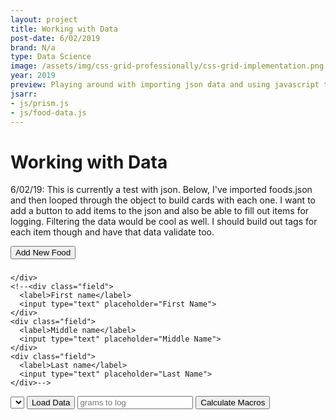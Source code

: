 ```yaml
---
layout: project
title: Working with Data
post-date: 6/02/2019
brand: N/a
type: Data Science
image: /assets/img/css-grid-professionally/css-grid-implementation.png
year: 2019
preview: Playing around with importing json data and using javascript to work with it.
jsarr: 
- js/prism.js
- js/food-data.js
---
```

# Working with Data

6/02/19: This is currently a test with json. Below, I've imported foods.json and then looped through the object to build cards with each one. I want to add a button to add items to the json and also be able to fill out items for logging. Filtering the data would be cool as well. I should build out tags for each item though and have that data validate too.

<div class="ui-container">
<button id="add-new-item">Add New Food</button>
</div>
<div class="hidden-form" id="new-food-form">
<h3></h3>
<form class="">
  <div class="fields">
    <div class="field">
      
    </div>
    <!--<div class="field">
      <label>First name</label>
      <input type="text" placeholder="First Name">
    </div>
    <div class="field">
      <label>Middle name</label>
      <input type="text" placeholder="Middle Name">
    </div>
    <div class="field">
      <label>Last name</label>
      <input type="text" placeholder="Last Name">
    </div>-->
  </div>
</form>
<div class="food-stat-output" id="food-stat-output">
  <select id="food-dropdown" name="food-item"></select>
  <button class="data-button" id="display-item">Load Data</button>
  <input id="food-quantity" class="input-field" placeholder="grams to log">
  <button class="data-button" id="calculate-macros">Calculate Macros</button>
  <div class="food-item--displayed">
    <h3 id="food-selected"></h3>
    <p class="stat food-item-serving" id="serving"></p>
    <p class="stat food-item-kcal" id="kcal"></p>
    <p class="stat food-item-fat" id="fat"></p>
    <p class="stat food-item-carbs" id="carbs"></p>
    <p class="stat food-item-dietary-fiber" id="dietary-fiber"></p>
    <p class="stat food-item-sugar" id="sugar"></p>
    <p class="stat food-item-protein" id="protein"></p>
  </div>
  <div class="food-item--macros">
      <p class="stat food-item-serving" id="macro-serving"></p>
      <p class="stat food-item-kcal" id="macro-kcal"></p>
      <p class="stat food-item-fat" id="macro-fat"></p>
      <p class="stat food-item-carbs" id="macro-carbs"></p>
      <p class="stat food-item-dietary-fiber" id="macro-dietary-fiber"></p>
      <p class="stat food-item-sugar" id="macro-sugar"></p>
      <p class="stat food-item-protein" id="macro-protein"></p>
    </div>
</div>
</div>
<div id="food-data-display" class="food-item-container">

</div>